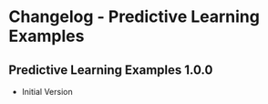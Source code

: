 # Changelog - Predictive Learning Examples

## Predictive Learning Examples 1.0.0

- Initial Version
